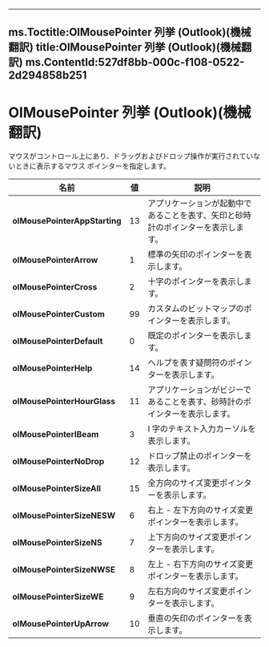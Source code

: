 

---
ms.Toctitle:OlMousePointer 列挙 (Outlook)(機械翻訳)
title:OlMousePointer 列挙 (Outlook)(機械翻訳)
ms.ContentId:527df8bb-000c-f108-0522-2d294858b251
---
# OlMousePointer 列挙 (Outlook)(機械翻訳)




マウスがコントロール上にあり、ドラッグおよびドロップ操作が実行されていないときに表示するマウス ポインターを指定します。

|**名前**|**値**|**説明**|
|---|---|---|
|**olMousePointerAppStarting**|13|アプリケーションが起動中であることを表す、矢印と砂時計のポインターを表示します。|
|**olMousePointerArrow**|1|標準の矢印のポインターを表示します。|
|**olMousePointerCross**|2|十字のポインターを表示します。|
|**olMousePointerCustom**|99|カスタムのビットマップのポインターを表示します。|
|**olMousePointerDefault**|0|既定のポインターを表示します。|
|**olMousePointerHelp**|14|ヘルプを表す疑問符のポインターを表示します。|
|**olMousePointerHourGlass**|11|アプリケーションがビジーであることを表す、砂時計のポインターを表示します。|
|**olMousePointerIBeam**|3|I 字のテキスト入力カーソルを表示します。|
|**olMousePointerNoDrop**|12|ドロップ禁止のポインターを表示します。|
|**olMousePointerSizeAll**|15|全方向のサイズ変更ポインターを表示します。|
|**olMousePointerSizeNESW**|6|右上 - 左下方向のサイズ変更ポインターを表示します。|
|**olMousePointerSizeNS**|7|上下方向のサイズ変更ポインターを表示します。|
|**olMousePointerSizeNWSE**|8|左上 - 右下方向のサイズ変更ポインターを表示します。|
|**olMousePointerSizeWE**|9|左右方向のサイズ変更ポインターを表示します。|
|**olMousePointerUpArrow**|10|垂直の矢印のポインターを表示します。|




